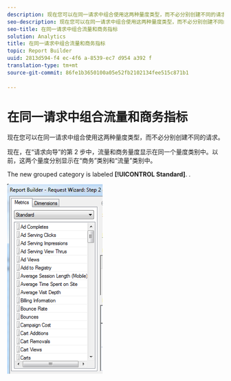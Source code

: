 ```yaml
---
description: 现在您可以在同一请求中组合使用这两种量度类型，而不必分别创建不同的请求。
seo-description: 现在您可以在同一请求中组合使用这两种量度类型，而不必分别创建不同的请求。
seo-title: 在同一请求中组合流量和商务指标
solution: Analytics
title: 在同一请求中组合流量和商务指标
topic: Report Builder
uuid: 2813d594-f4 ec-4f6 a-8539-ec7 d954 a392 f
translation-type: tm+mt
source-git-commit: 86fe1b3650100a05e52fb2102134fee515c871b1

---
```



# 在同一请求中组合流量和商务指标

现在您可以在同一请求中组合使用这两种量度类型，而不必分别创建不同的请求。

现在，在“请求向导”的第 2 步中，流量和商务量度显示在同一个量度类别中。以前，这两个量度分别显示在“商务”类别和“流量”类别中。

The new grouped category is labeled **[!UICONTROL Standard]**. .

![](assets/standard_metrics.png)

